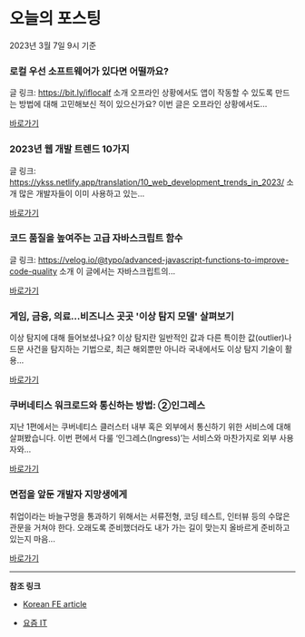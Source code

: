 # 오늘의 포스팅 
2023년 3월 7일 9시 기준 

###  로컬 우선 소프트웨어가 있다면 어떨까요? 

 글 링크: https://bit.ly/iflocalf 소개 오프라인 상황에서도 앱이 작동할 수 있도록 만드는 방법에 대해 고민해보신 적이 있으신가요? 이번 글은 오프라인 상황에서도... 

 [바로가기](https://kofearticle.substack.com/p/korean-fe-article-b13) 

###  2023년 웹 개발 트렌드 10가지 

 글 링크: https://ykss.netlify.app/translation/10_web_development_trends_in_2023/ 소개 많은 개발자들이 이미 사용하고 있는... 

 [바로가기](https://kofearticle.substack.com/p/korean-fe-article-2023-10) 

###  코드 품질을 높여주는 고급 자바스크립트 함수 

 글 링크: https://velog.io/@typo/advanced-javascript-functions-to-improve-code-quality 소개 이 글에서는 자바스크립트의... 

 [바로가기](https://kofearticle.substack.com/p/korean-fe-article-4bd) 

### 게임, 금융, 의료...비즈니스 곳곳 '이상 탐지 모델' 살펴보기 

 이상 탐지에 대해 들어보셨나요? 이상 탐지란 일반적인 값과 다른 특이한 값(outlier)나 드문 사건을 탐지하는 기법으로, 최근 해외뿐만 아니라 국내에서도 이상 탐지 기술이 활용... 

 [바로가기](https://yozm.wishket.com/magazine/detail/1919/) 

### ﻿﻿쿠버네티스 워크로드와 통신하는 방법: ②인그레스 

 지난 1편에서는 쿠버네티스 클러스터 내부 혹은 외부에서 통신하기 위한 서비스에 대해 살펴봤습니다. 이번 편에서 다룰 ‘인그레스(Ingress)’는 서비스와 마찬가지로 외부 사용자와... 

 [바로가기](https://yozm.wishket.com/magazine/detail/1916/) 

### 면접을 앞둔 개발자 지망생에게 

 취업이라는 바늘구멍을 통과하기 위해서는 서류전형, 코딩 테스트, 인터뷰 등의 수많은 관문을 거쳐야 한다. 오래도록 준비했더라도 내가 가는 길이 맞는지 올바르게 준비하고 있는지 마음... 

 [바로가기](https://yozm.wishket.com/magazine/detail/1914/) 

---

**참조 링크**

- [Korean FE article](https://kofearticle.substack.com) 

- [요즘 IT](https://yozm.wishket.com/magazine) 

